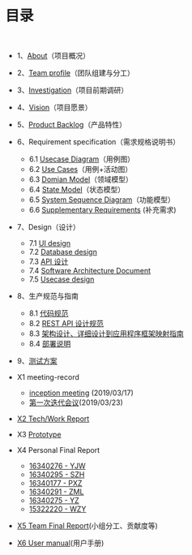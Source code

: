 # [](#TOC)目录

&nbsp;&nbsp; 

* 1、[About](01-about)（项目概况）
* 2、[Team profile](02-team-profile)（团队组建与分工）
* 3、[Investigation](03-investigation)（项目前期调研）
* 4、[Vision](04-vision)（项目愿景）
* 5、[Product Backlog](05-product-backlog)（产品特性）
* 6、Requirement specification（需求规格说明书）
    - 6.1 [Usecase Diagram](06-requirement-specification-1)（用例图）
    - 6.2 [Use Cases](06-requirement-specification-2)（用例+活动图）
    - 6.3 [Domian Model](06-requirement-specification-3)（领域模型）
    - 6.4 [State Model](06-requirement-specification-4)（状态模型）
    - 6.5 [System Sequence Diagram](06-requirement-specification-5)（功能模型）
    - 6.6 [Supplementary Requirements](06-requirement-specification-6) (补充需求)
* 7、Design（设计）
    - 7.1 [UI design](07-design-1)
    - 7.2 [Database design](07-design-2)
    - 7.3 [API 设计](07-design-3)
    - 7.4 [Software Architecture Document](07-design-4)
    - 7.5 [Usecase design](07-design-5)
* 8、生产规范与指南
    - 8.1 [代码规范](08-code-rules-and-guide-1)
    - 8.2 [REST API 设计规范](08-code-rules-and-guide-2)
    - 8.3 [架构设计、详细设计到应用程序框架映射指南](08-code-rules-and-guide-3)
    - 8.4 [部署说明](08-code-rules-and-guide-4)
* 9、[测试方案](09-test-plan-1)
* X1 meeting-record
    - [inception meeting](X1-meeting-record0) (2019/03/17)
    - [第一次迭代会议](X1-meeting-record1)(2019/03/23)
  
* [X2 Tech/Work Report](X2-tech-work-report)

* X3 [Prototype](http://47.101.209.167)
    
* X4 Personal Final Report
    - [16340276 - YJW](16340276-report)
    - [16340295 - SZH](16340195-report)
    - [16340177 - PXZ](16340177-report)
    - [16340291 - ZML](16340291-report)
    - [16340275 - YZ](16340275-report)
    - [15322220 - WZY](15322220-report)
    
* [X5 Team Final Report](X5-team-final-report)(小组分工、贡献度等)

* [X6 User manual](https://github.com/2019swsad/Dashboard/blob/master/User-manual.pdf)(用户手册)
